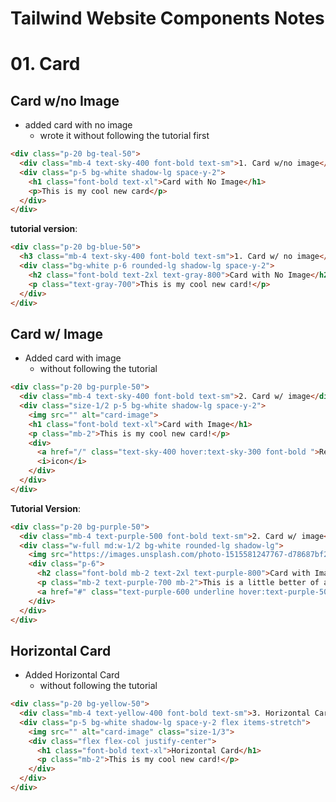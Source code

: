 # Tailwind Website Components Notes

# 01. Card
## Card w/no Image
- added card with no image
  - wrote it without following the tutorial first
``` HTML
<div class="p-20 bg-teal-50">
  <div class="mb-4 text-sky-400 font-bold text-sm">1. Card w/no image</div>
  <div class="p-5 bg-white shadow-lg space-y-2">
    <h1 class="font-bold text-xl">Card with No Image</h1>
    <p>This is my cool new card</p>
  </div>
</div>
```
**tutorial version**:
``` HTML
<div class="p-20 bg-blue-50">
  <h3 class="mb-4 text-sky-400 font-bold text-sm">1. Card w/ no image</h3>
  <div class="bg-white p-6 rounded-lg shadow-lg space-y-2">
    <h2 class="font-bold text-2xl text-gray-800">Card with No Image</h2>
    <p class="text-gray-700">This is my cool new card!</p>
  </div>
</div>
```

## Card w/ Image
- Added card with image
  - without following the tutorial
``` HTML
<div class="p-20 bg-purple-50">
  <div class="mb-4 text-sky-400 font-bold text-sm">2. Card w/ image</div>
  <div class="size-1/2 p-5 bg-white shadow-lg space-y-2">
    <img src="" alt="card-image">
    <h1 class="font-bold text-xl">Card with Image</h1>
    <p class="mb-2">This is my cool new card!</p>
    <div>
      <a href="/" class="text-sky-400 hover:text-sky-300 font-bold ">Read More</a>
      <i>icon</i>
    </div>
  </div>
</div>
``` 
**Tutorial Version**:
``` HTML
<div class="p-20 bg-purple-50">
  <div class="mb-4 text-purple-500 font-bold text-sm">2. Card w/ image</div>
  <div class="w-full md:w-1/2 bg-white rounded-lg shadow-lg">
    <img src="https://images.unsplash.com/photo-1515581247767-d78687bf2254?q=80&w=1032&auto=format&fit=crop&ixlib=rb-4.0.3&ixid=M3wxMjA3fDB8MHxwaG90by1wYWdlfHx8fGVufDB8fHx8fA%3D%3D" alt="desert" class="rounded-t-lg"/>
    <div class="p-6">
      <h2 class="font-bold mb-2 text-2xl text-purple-800">Card with Image</h2>
      <p class="mb-2 text-purple-700 mb-2">This is a little better of a card!</p>
      <a href="#" class="text-purple-600 underline hover:text-purple-500 font-bold text-sm">Read More 👉</a>
    </div>
  </div>
</div>
```

## Horizontal Card
- Added Horizontal Card
  - without following the tutorial
``` HTML
<div class="p-20 bg-yellow-50">
  <div class="mb-4 text-yellow-400 font-bold text-sm">3. Horizontal Card</div>
  <div class="p-5 bg-white shadow-lg space-y-2 flex items-stretch">
    <img src="" alt="card-image" class="size-1/3">
    <div class="flex flex-col justify-center">
      <h1 class="font-bold text-xl">Horizontal Card</h1>
      <p class="mb-2">This is my cool new card!</p>
    </div>
  </div>
</div>
```